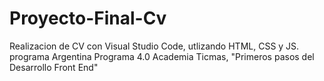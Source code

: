 # Proyecto-Final-Cv
Realizacion de CV con Visual Studio Code, utlizando HTML, CSS y JS. programa Argentina Programa 4.0 Academia Ticmas, "Primeros pasos del Desarrollo Front End" 
